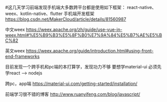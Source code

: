 #这几天学习前端发现手机端大多数跨平台都是使用如下框架：
react-native、weex、kotlin-native、flutter
手机端开发框架
https://blog.csdn.net/MakerCloud/article/details/81560987

中文weex
https://weex.apache.org/zh/guide/use-vue-in-weex.html#%E5%B9%B3%E5%8F%B0%E7%9A%84%E5%B7%AE%E5%BC%82

英文weex
https://weex.apache.org/guide/introduction.html#using-front-end-frameworks

目前发现一个跨手机和pc端的本打算学，发现功力不够
要想学material-ui 必须先学react --> nodejs 

跨pc，app端
https://material-ui.com/getting-started/installation/

前端学习很不错的博客
http://www.ruanyifeng.com/blog/javascript/
